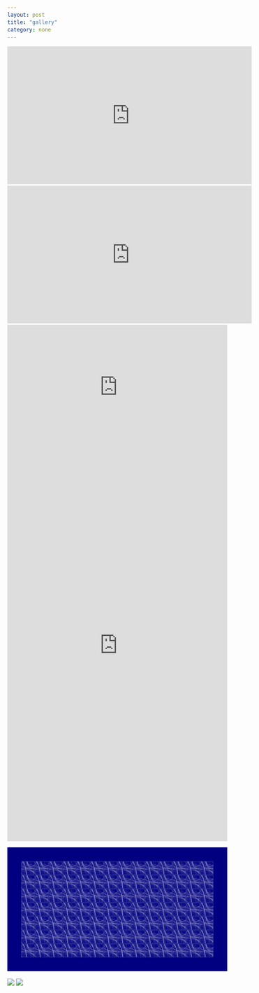 ```yaml
---
layout: post
title: "gallery"
category: none
---
```


<iframe width="560" height="315" src="https://www.youtube.com/embed/Y65Wu6y7NGc?si=j2OZd-ZUd4Io-ZXL" title="YouTube video player" frameborder="0" allow="accelerometer; autoplay; clipboard-write; encrypted-media; gyroscope; picture-in-picture; web-share" allowfullscreen></iframe>

<iframe width="560" height="315" src="https://www.youtube.com/embed/jRyvms89mlo?si=p2ZYLdZt8G2fLm8J" title="YouTube video player" frameborder="0" allow="accelerometer; autoplay; clipboard-write; encrypted-media; gyroscope; picture-in-picture; web-share" allowfullscreen></iframe>

<div style="padding:56.25% 0 0 0;position:relative;"><iframe src="https://player.vimeo.com/video/869084622?badge=0&amp;autopause=0&amp;quality_selector=1&amp;player_id=0&amp;app_id=58479" frameborder="0" allow="autoplay; fullscreen; picture-in-picture" style="position:absolute;top:0;left:0;width:100%;height:100%;" title="no title"></iframe></div><script src="https://player.vimeo.com/api/player.js"></script>

<div style="padding:177.78% 0 0 0;position:relative;"><iframe src="https://player.vimeo.com/video/884787047?badge=0&amp;autopause=0&amp;quality_selector=1&amp;player_id=0&amp;app_id=58479" frameborder="0" allow="autoplay; fullscreen; picture-in-picture" style="position:absolute;top:0;left:0;width:100%;height:100%;" title="Feedback with Photophone (Copy)"></iframe></div><script src="https://player.vimeo.com/api/player.js"></script>

<img src='./_img/BlueTileWall.png'></img>

<img src="https://lh3.googleusercontent.com/pw/ADCreHe4kbJSy3dzCalZP6-d5Wd_xODvZNmqjlUK9wuXesq178Ug9ivcUlCzDMdHs1o0sb60TW7zjLM94fP8-6yfZauW3fpBmosJVLXC3yEz2jHqEDw-0YM=w800-h1066" class="photoembed-maker" >

<img src="https://lh3.googleusercontent.com/pw/ADCreHdHXJWRRqGnEfrdMSUThd8rHb8t1e6UHiwX9ms_BBz-RxTkTFNGCuhE5XM9J1wUlALj0lsCfvlhnbwCGrXsXoakqOYPV2B5EGTTOWpB6rIdcWQ9Fpk=w800-h600" class="photoembed-maker" >